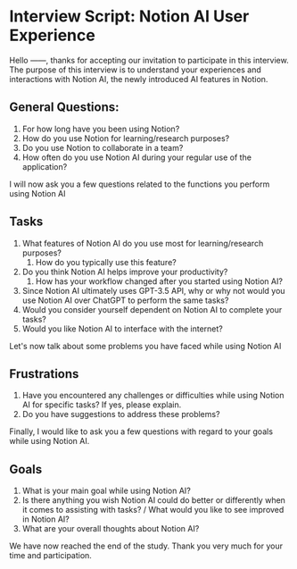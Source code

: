 # Interview Script: Notion AI User Experience 

Hello ——, thanks for accepting our invitation to participate in this interview. The purpose of this interview is to understand your experiences and interactions with Notion AI, the newly introduced AI features in Notion. 

## General Questions:

1. For how long have you been using Notion?
2. How do you use Notion for learning/research purposes? 
3. Do you use Notion to collaborate in a team?
4. How often do you use Notion AI during your regular use of the application?

I will now ask you a few questions related to the functions you perform using Notion AI

## Tasks

1. What features of Notion AI do you use most for learning/research purposes?
    1. How do you typically use this feature?
2. Do you think Notion AI helps improve your productivity?
    1. How has your workflow changed after you started using Notion AI?
3. Since Notion AI ultimately uses GPT-3.5 API, why or why not would you use Notion AI over ChatGPT to perform the same tasks?
4. Would you consider yourself dependent on Notion AI to complete your tasks?
5. Would you like Notion AI to interface with the internet?

Let's now talk about some problems you have faced while using Notion AI

## Frustrations

1. Have you encountered any challenges or difficulties while using Notion AI for specific tasks? If yes, please explain.
2. Do you have suggestions to address these problems?

Finally, I would like to ask you a few questions with regard to your goals while using Notion AI.

## Goals

1. What is your main goal while using Notion AI?
2. Is there anything you wish Notion AI could do better or differently when it comes to assisting with tasks? / What would you like to see improved in Notion AI?
3. What are your overall thoughts about Notion AI?

We have now reached the end of the study. Thank you very much for your time and participation. 